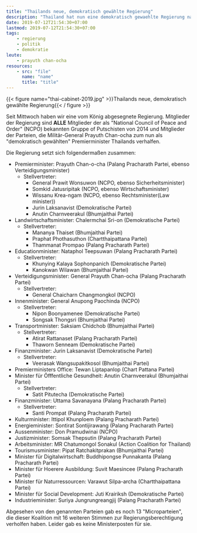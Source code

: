 ```yaml
---
title: "Thailands neue, demokratisch gewählte Regierung"
description: "Thailand hat nun eine demokratisch gewaehlte Regierung nach den Wahlen. "
date: 2019-07-12T21:54:30+07:00
lastmod: 2019-07-12T21:54:30+07:00
tags:
    - regierung
    - politik
    - demokratie
leute:
    - prayuth chan-ocha
resources:
    - src: "file"
      name: "name"
      title: "title"
---
```


{{< figure name="thai-cabinet-2019.jpg" >}}Thailands neue, demokratisch gewählte Regierung{{< / figure >}}

Seit Mittwoch haben wir eine vom König abgesegnete Regierung. Mitglieder der Regierung sind **ALLE** Mitglieder der als "National Council of Peace and Order" (NCPO) bekannten Gruppe of Putschisten von 2014 und Mitglieder der Parteien, die Militär-General Prayuth Chan-ocha zum nun als "demokratisch gewählten" Premierminister Thailands verhalfen. 

Die Regierung setzt sich folgendermaßen zusammen:

-   Premierminister: Prayuth Chan-o-cha (Palang Pracharath Partei, ebenso Verteidigungsminister)
    -   Stellvertreter:
        -   General Prawit Wonsuwon (NCPO, ebenso Sicherheitsminister)
        -   Somkid Jatusripitak (NCPO, ebenso Wirtschaftsminister)
        -   Wissanu Krea-ngam (NCPO, ebenso Rechtsminister(Law minister))
        -   Jurin Laksanavist (Demokratische Partei)
        -   Anutin Charnveerakul (Bhumjaithai Partei)
-   Landwirtschaftsminister: Chalermchai Sri-on (Demokratische Partei)
    -   Stellvertreter:
        -   Mananya Thaiset (Bhumjaithai Partei)
        -   Praphat Phothasuthon (Chartthaipattana Partei)
        -   Thammanat Prompao (Palang Pracharath Partei)
-   Educationminister: Nataphol Teepsuwan (Palang Pracharath Partei)
    -   Stellvertreter:
        -   Khunying Kalaya Sophonpanich (Demokratische Partei)
        -   Kanokwan Wilawan (Bhumjaithai Partei)
-   Verteidigungsminister: General Prayuth Chan-ocha (Palang Pracharath Partei)
    -   Stellvertreter:
        -   General Chaicharn Changmongkol (NCPO)
-   Innenminister: General Anupong Paochinda (NCPO)
    -   Stellvertreter:
        -   Nipon Boonyamenee (Demokratische Partei)
        -   Songsak Thongsri (Bhumjaithai Partei)
-   Transportminister: Saksiam Chidchob (Bhumjaithai Partei)
    -   Stellvertreter:
        -   Atirat Rattanaset (Palang Pracharath Partei)
        -   Thaworn Senneam (Demokratische Partei)
-   Finanzminister: Jurin Laksanavist (Demokratische Partei)
    -   Stellvertreter:
        -   Veerasak Wangsupakitkosol (Bhumjaithai Partei)
-   Premierministers Office: Tewan Liptapanlop (Chart Pattana Partei)
-   Minister für Öfffentliche Gesundheit: Anutin Charnveerakul (Bhumjaithai Partei)
    -   Stellvertreter:
        -   Satit Pitutecha (Demokratische Partei)
-   Finanzminister: Uttama Savanayana (Palang Pracharath Partei)
    -   Stellvertreter:
        -   Santi Prompat (Palang Pracharath Partei)
-   Kulturminister: Ittipol Khunploem (Palang Pracharath Partei)
-   Energieminister: Sontirat Sontijirawang (Palang Pracharath Partei)
-   Aussenminister: Don Pramudwinai (NCPO)
-   Justizminister: Somsak Thepsutin (Palang Pracharath Partei)
-   Arbeitsminister: MR Chatumongol Sonakul (Action Coalition for Thailand)
-   Tourismusminister: Pipat Ratchakitprakan (Bhumjaithai Partei)
-   Minister für Digitalwirtschaft: Buddhipongse Punnakanta (Palang Pracharath Partei)
-   Minister für Hoerere Ausbildung: Suvit Maesincee (Palang Pracharath Partei)
-   Minister für Naturressourcen: Varawut Silpa-archa (Chartthaipattana Partei)
-   Minister für Social Development: Juti Krairiksh (Demokratische Partei)
-   Industrieminister: Suriya Jungrungreangjij (Palang Pracharath Partei)

Abgesehen von den genannten Parteien gab es noch 13 "Microparteien", die dieser Koalition mit 16 weiteren Stimmen zur Regierungsberechtigung verholfen haben. Leider gab es keine Ministerposten für sie. 
